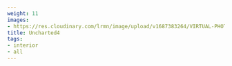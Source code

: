 ```yaml
---
weight: 11
images:
- https://res.cloudinary.com/lrmn/image/upload/v1687383264/VIRTUAL-PHOTOGRAPHY/home%20interior/interior2_rharhv.jpg
title: Uncharted4
tags:
- interior
- all
---
```

